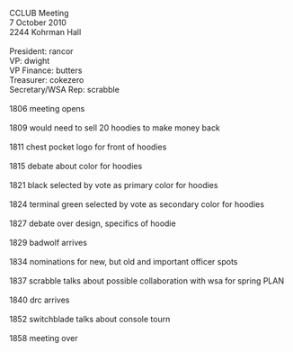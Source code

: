 CCLUB Meeting<br />
7 October 2010<br />
2244 Kohrman Hall<br />
<br />
President: rancor<br />
VP: dwight<br />
VP Finance: butters<br />
Treasurer: cokezero<br />
Secretary/WSA Rep: scrabble<br />
<br />
1806 meeting opens<br />
<br />
1809 would need to sell 20 hoodies to make money back<br />
<br />
1811 chest pocket logo for front of hoodies<br />
<br />
1815 debate about color for hoodies<br />
<br />
1821 black selected by vote as primary color for hoodies<br />
<br />
1824 terminal green selected by vote as secondary color for hoodies<br />
<br />
1827 debate over design, specifics of hoodie<br />
<br />
1829 badwolf arrives<br />
<br />
1834 nominations for new, but old and important officer spots<br />
<br />
1837 scrabble talks about possible collaboration with wsa for spring PLAN<br />
<br />
1840 drc arrives<br />
<br />
1852 switchblade talks about console tourn<br />
<br />
1858 meeting over<br />
<br />
